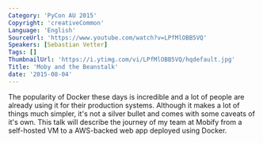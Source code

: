```yaml
---
Category: 'PyCon AU 2015'
Copyright: 'creativeCommon'
Language: 'English'
SourceUrl: 'https://www.youtube.com/watch?v=LPfMlOBB5VQ'
Speakers: [Sebastian Vetter]
Tags: []
ThumbnailUrl: 'https://i.ytimg.com/vi/LPfMlOBB5VQ/hqdefault.jpg'
Title: 'Moby and the Beanstalk'
date: '2015-08-04'
---
```

The popularity of Docker these days is incredible and a lot of people are already using it for their production systems. Although it makes a lot of things much simpler, it's not a silver bullet and comes with some caveats of it's own. This talk will describe the journey of my team at Mobify from a self-hosted VM to a AWS-backed web app deployed using Docker.

